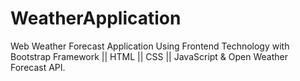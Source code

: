 # WeatherApplication
Web Weather Forecast Application Using Frontend Technology with Bootstrap Framework || HTML || CSS || JavaScript &amp; Open Weather Forecast API.
